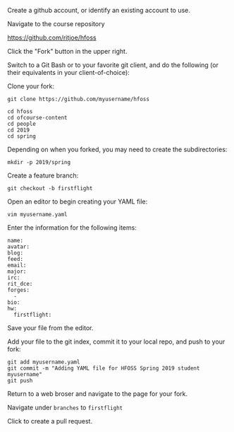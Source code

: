
Create a github account, or identify an existing account to use.

Navigate to the course repository

https://github.com/ritjoe/hfoss

Click the "Fork" button in the upper right.

Switch to a Git Bash or to your favorite git client, and do the following 
(or their equivalents in your client-of-choice):

Clone your fork:

```
git clone https://github.com/myusername/hfoss

cd hfoss
cd ofcourse-content
cd people
cd 2019
cd spring
```

Depending on when you forked, you may need to create the subdirectories:

```
mkdir -p 2019/spring
```

Create a feature branch:

```
git checkout -b firstflight
```

Open an editor to begin creating your YAML file:

```
vim myusername.yaml
```

Enter the information for the following items:

```
name: 
avatar: 
blog: 
feed: 
email:
major: 
irc: 
rit_dce: 
forges:
  - 
bio: 
hw:
  firstflight:
```

Save your file from the editor.

Add your file to the git index, commit it to your local repo, and push to 
your fork:

```
git add myusername.yaml
git commit -m "Adding YAML file for HFOSS Spring 2019 student myusername"
git push
```

Return to a web broser and navigate to the page for your fork.

Navigate under `branches` to `firstflight`

Click to create a pull request.



